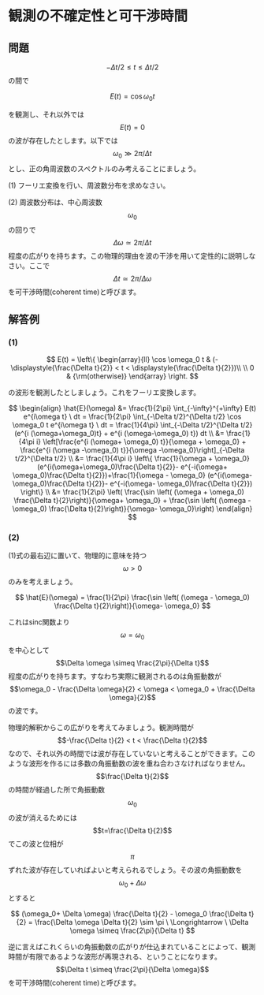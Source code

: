 # 観測の不確定性と可干渉時間

## 問題

$$-\Delta t /2 \leq t \leq \Delta t /2$$の間で

$$
E(t) = \cos \omega_0 t
$$

を観測し、それ以外では$$E(t) = 0$$の波が存在したとします。以下では$$\omega_0 \gg 2\pi /\Delta t$$とし、正の角周波数のスペクトルのみ考えることにましょう。

(1) フーリエ変換を行い、周波数分布を求めなさい。  

(2) 周波数分布は、中心周波数$$\omega_0$$の回りで$$\Delta \omega \simeq 2\pi /\Delta t$$程度の広がりを持ちます。この物理的理由を波の干渉を用いて定性的に説明しなさい。ここで$$\Delta t \simeq 2\pi / \Delta \omega$$を可干渉時間(coherent time)と呼びます。

## 解答例

### (1)

$$
E(t) = \left\{
\begin{array}{ll}
\cos \omega_0 t & (-\displaystyle{\frac{\Delta t}{2}} < t < \displaystyle{\frac{\Delta t}{2}})\\
\\
0 & {\rm(otherwise)}
\end{array} \right.
$$

の波形を観測したとしましょう。これをフーリエ変換します。

$$
\begin{align}
\hat{E}(\omega) 
&= \frac{1}{2\pi} \int_{-\infty}^{+\infty} E(t) e^{i\omega t} \ dt 
= \frac{1}{2\pi} \int_{-\Delta t/2}^{\Delta t/2} \cos \omega_0 t e^{i\omega t} \ dt
= \frac{1}{4\pi} \int_{-\Delta t/2}^{\Delta t/2} (e^{i (\omega+\omega_0)t} + e^{i (\omega-\omega_0) t}) dt \\
&= \frac{1}{4\pi i} \left[\frac{e^{i (\omega+ \omega_0) t}}{\omega + \omega_0} + \frac{e^{i (\omega -\omega_0) t}}{\omega -\omega_0}\right]_{-\Delta t/2}^{\Delta t/2} \\
&= \frac{1}{4\pi i} \left\{ \frac{1}{\omega + \omega_0} (e^{i(\omega+\omega_0)\frac{\Delta t}{2}}- e^{-i(\omega+ \omega_0)\frac{\Delta t}{2}})+\frac{1}{\omega - \omega_0} (e^{i(\omega-\omega_0)\frac{\Delta t}{2}}- e^{-i(\omega- \omega_0)\frac{\Delta t}{2}}) \right\} \\
&= \frac{1}{2\pi} \left( \frac{\sin \left( (\omega + \omega_0) \frac{\Delta t}{2}\right)}{\omega+ \omega_0} + \frac{\sin \left( (\omega - \omega_0) \frac{\Delta t}{2}\right)}{\omega- \omega_0}\right)
\end{align}
$$

### (2)

(1)式の最右辺に置いて、物理的に意味を持つ$$\omega > 0$$のみを考えましょう。

$$
\hat{E}(\omega) = \frac{1}{2\pi} \frac{\sin \left( (\omega - \omega_0) \frac{\Delta t}{2}\right)}{\omega- \omega_0}
$$

これはsinc関数より$$\omega = \omega_0$$を中心として$$\Delta \omega \simeq \frac{2\pi}{\Delta t}$$程度の広がりを持ちます。すなわち実際に観測されるのは角振動数が$$\omega_0 - \frac{\Delta \omega}{2} < \omega < \omega_0 + \frac{\Delta \omega}{2}$$の波です。

物理的解釈からこの広がりを考えてみましょう。観測時間が$$-\frac{\Delta t}{2} < t < \frac{\Delta t}{2}$$なので、それ以外の時間では波が存在していないと考えることができます。このような波形を作るには多数の角振動数の波を重ね合わさなければなりません。$$\frac{\Delta t}{2}$$の時間が経過した所で角振動数$$\omega_0$$の波が消えるためには$$t=\frac{\Delta t}{2}$$でこの波と位相が$$\pi$$ずれた波が存在していればよいと考えられるでしょう。その波の角振動数を$$\omega_0+\Delta \omega$$とすると

$$
(\omega_0+ \Delta \omega) \frac{\Delta t}{2} - \omega_0 \frac{\Delta t}{2} 
= \frac{\Delta \omega \Delta t}{2} \sim \pi 
\ \Longrightarrow \ \Delta \omega \simeq \frac{2\pi}{\Delta t}
$$

逆に言えばこれくらいの角振動数の広がりが仕込まれていることによって、観測時間が有限であるような波形が再現される、ということになります。$$\Delta t \simeq \frac{2\pi}{\Delta \omega}$$を可干渉時間(coherent time)と呼びます。
